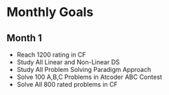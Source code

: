 # Monthly Goals

## Month 1 
   - Reach 1200 rating in CF 
   - Study All Linear and Non-Linear DS 
   - Study All Problem Solving Paradigm Approach 
   - Solve 100 A,B,C Problems in Atcoder ABC Contest
   - Solve All 800 rated problems in CF 